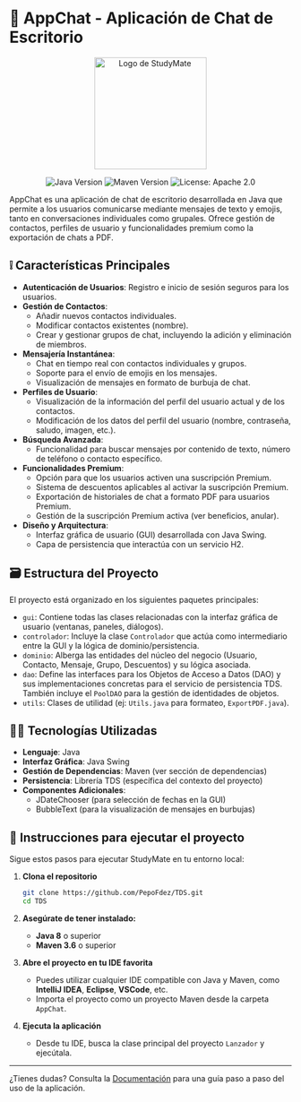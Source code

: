# 📲 AppChat - Aplicación de Chat de Escritorio

<p align="center">
  <img src="https://github.com/user-attachments/assets/56585911-3d26-41f4-bd98-41f2f6d6d590" alt="Logo de StudyMate" width="200">
</p>

<p align="center">
  <img src="https://img.shields.io/badge/Java-8+-blue.svg" alt="Java Version">
  <img src="https://img.shields.io/badge/Maven-3.6+-orange.svg" alt="Maven Version">
  <img src="https://img.shields.io/badge/License-Apache_2.0-blue.svg" alt="License: Apache 2.0">
  </p>

AppChat es una aplicación de chat de escritorio desarrollada en Java que permite a los usuarios comunicarse mediante mensajes de texto y emojis, tanto en conversaciones individuales como grupales. Ofrece gestión de contactos, perfiles de usuario y funcionalidades premium como la exportación de chats a PDF.

## ❕ Características Principales

* **Autenticación de Usuarios**: Registro e inicio de sesión seguros para los usuarios.
* **Gestión de Contactos**:
    * Añadir nuevos contactos individuales.
    * Modificar contactos existentes (nombre).
    * Crear y gestionar grupos de chat, incluyendo la adición y eliminación de miembros.
* **Mensajería Instantánea**:
    * Chat en tiempo real con contactos individuales y grupos.
    * Soporte para el envío de emojis en los mensajes.
    * Visualización de mensajes en formato de burbuja de chat.
* **Perfiles de Usuario**:
    * Visualización de la información del perfil del usuario actual y de los contactos.
    * Modificación de los datos del perfil del usuario (nombre, contraseña, saludo, imagen, etc.).
* **Búsqueda Avanzada**:
    * Funcionalidad para buscar mensajes por contenido de texto, número de teléfono o contacto específico.
* **Funcionalidades Premium**:
    * Opción para que los usuarios activen una suscripción Premium.
    * Sistema de descuentos aplicables al activar la suscripción Premium.
    * Exportación de historiales de chat a formato PDF para usuarios Premium.
    * Gestión de la suscripción Premium activa (ver beneficios, anular).
* **Diseño y Arquitectura**:
    * Interfaz gráfica de usuario (GUI) desarrollada con Java Swing.
    * Capa de persistencia que interactúa con un servicio H2.

## 🗃 Estructura del Proyecto

El proyecto está organizado en los siguientes paquetes principales:

* `gui`: Contiene todas las clases relacionadas con la interfaz gráfica de usuario (ventanas, paneles, diálogos).
* `controlador`: Incluye la clase `Controlador` que actúa como intermediario entre la GUI y la lógica de dominio/persistencia.
* `dominio`: Alberga las entidades del núcleo del negocio (Usuario, Contacto, Mensaje, Grupo, Descuentos) y su lógica asociada.
* `dao`: Define las interfaces para los Objetos de Acceso a Datos (DAO) y sus implementaciones concretas para el servicio de persistencia TDS. También incluye el `PoolDAO` para la gestión de identidades de objetos.
* `utils`: Clases de utilidad (ej: `Utils.java` para formateo, `ExportPDF.java`).

## 👨‍💻 Tecnologías Utilizadas

* **Lenguaje**: Java
* **Interfaz Gráfica**: Java Swing
* **Gestión de Dependencias**: Maven (ver sección de dependencias)
* **Persistencia**: Librería TDS (específica del contexto del proyecto)
* **Componentes Adicionales**:
    * JDateChooser (para selección de fechas en la GUI)
    * BubbleText (para la visualización de mensajes en burbujas)


## 🚀 Instrucciones para ejecutar el proyecto

Sigue estos pasos para ejecutar StudyMate en tu entorno local:

1. **Clona el repositorio**
   ```bash
   git clone https://github.com/PepoFdez/TDS.git
   cd TDS
   ```

2. **Asegúrate de tener instalado:**
   - **Java 8** o superior
   - **Maven 3.6** o superior

3. **Abre el proyecto en tu IDE favorita**
   - Puedes utilizar cualquier IDE compatible con Java y Maven, como **IntelliJ IDEA**, **Eclipse**, **VSCode**, etc.
   - Importa el proyecto como un proyecto Maven desde la carpeta `AppChat`.

4. **Ejecuta la aplicación**
   - Desde tu IDE, busca la clase principal del proyecto `Lanzador` y ejecútala.

---

¿Tienes dudas? Consulta la [Documentación](doc/Doc.pdf) para una guía paso a paso del uso de la aplicación.



